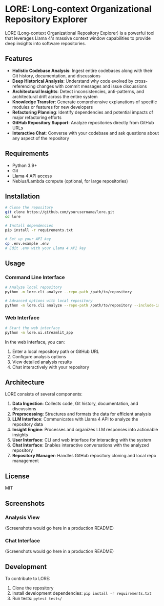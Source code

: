 # LORE: Long-context Organizational Repository Explorer

LORE (Long-context Organizational Repository Explorer) is a powerful tool that leverages Llama 4's massive context window capabilities to provide deep insights into software repositories.

## Features

- **Holistic Codebase Analysis**: Ingest entire codebases along with their Git history, documentation, and discussions
- **Deep Historical Analysis**: Understand why code evolved by cross-referencing changes with commit messages and issue discussions
- **Architectural Insights**: Detect inconsistencies, anti-patterns, and architectural drift across the entire system
- **Knowledge Transfer**: Generate comprehensive explanations of specific modules or features for new developers
- **Refactoring Planning**: Identify dependencies and potential impacts of major refactoring efforts
- **GitHub Repository Support**: Analyze repositories directly from GitHub URLs
- **Interactive Chat**: Converse with your codebase and ask questions about any aspect of the repository        

## Requirements

- Python 3.9+
- Git
- Llama 4 API access
- Nebius/Lambda compute (optional, for large repositories)

## Installation

```bash
# Clone the repository
git clone https://github.com/yourusername/lore.git
cd lore

# Install dependencies
pip install -r requirements.txt

# Set up your API key
cp .env.example .env
# Edit .env with your Llama 4 API key
```

## Usage

### Command Line Interface

```bash
# Analyze local repository
python -m lore.cli analyze --repo-path /path/to/repository

# Advanced options with local repository
python -m lore.cli analyze --repo-path /path/to/repository --include-issues --include-prs --max-history 500
```

### Web Interface

```bash
# Start the web interface
python -m lore.ui.streamlit_app
```

In the web interface, you can:
1. Enter a local repository path or GitHub URL
2. Configure analysis options
3. View detailed analysis results
4. Chat interactively with your repository

## Architecture

LORE consists of several components:
1. **Data Ingestion**: Collects code, Git history, documentation, and discussions
2. **Preprocessing**: Structures and formats the data for efficient analysis
3. **LLM Interface**: Communicates with Llama 4 API to analyze the repository data
4. **Insight Engine**: Processes and organizes LLM responses into actionable insights
5. **User Interface**: CLI and web interface for interacting with the system
6. **Chat Interface**: Enables interactive conversations with the analyzed repository
7. **Repository Manager**: Handles GitHub repository cloning and local repo management

## License

MIT

## Screenshots

### Analysis View
(Screenshots would go here in a production README)

### Chat Interface
(Screenshots would go here in a production README)

## Development

To contribute to LORE:

1. Clone the repository
2. Install development dependencies: `pip install -r requirements.txt`
3. Run tests: `pytest tests/`